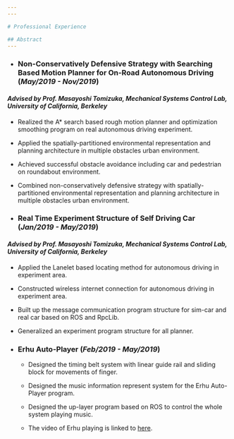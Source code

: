 ```yaml
---
---

# Professional Experience

## Abstract
---
```


+ ### Non-Conservatively Defensive Strategy with Searching Based Motion Planner for On-Road Autonomous Driving (*May/2019 - Nov/2019*)
#### *Advised by Prof. Masayoshi Tomizuka, Mechanical Systems Control Lab, University of California, Berkeley*

   + Realized the A* search based rough motion planner and optimization smoothing program on real autonomous driving experiment.
     
   + Applied the spatially-partitioned environmental representation and planning architecture in multiple obstacles urban environment.
     
   + Achieved successful obstacle avoidance including car and pedestrian on roundabout environment.
     
   + Combined non-conservatively defensive strategy with spatially-partitioned environmental representation and planning architecture in multiple obstacles urban environment.
     
+ ### Real Time Experiment Structure of Self Driving Car (*Jan/2019 - May/2019*)
#### *Advised by Prof. Masayoshi Tomizuka, Mechanical Systems Control Lab, University of California, Berkeley*

   + Applied the Lanelet based locating method for autonomous driving in experiment area.

   + Constructed wireless internet connection for autonomous driving in experiment area.
     
   + Built up the message communication program structure for sim-car and real car based on ROS and RpcLib.
     
   + Generalized an experiment program structure for all planner.
     
+ ### Erhu Auto-Player (*Feb/2019 - May/2019*)

   + Designed the timing belt system with linear guide rail and sliding block for movements of finger.
     
   + Designed the music information represent system for the Erhu Auto-Player program.
     
   + Designed the up-layer program based on ROS to control the whole system playing music.
     
   + The video of Erhu playing is linked to [here](https://www.youtube.com/watch?v=88F4DdLKqmE&feature=youtu.be). 
   


